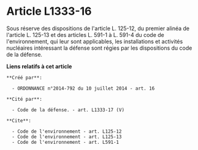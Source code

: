 # Article L1333-16

Sous réserve des dispositions de l'article L. 125-12, du premier alinéa de l'article L. 125-13 et des articles L. 591-1 à L.
591-4 du code de l'environnement, qui leur sont applicables, les installations et activités nucléaires intéressant la défense
sont régies par les dispositions du code de la défense.

**Liens relatifs à cet article**

	**Créé par**:

	  - ORDONNANCE n°2014-792 du 10 juillet 2014 - art. 16

	**Cité par**:

	  - Code de la défense. - art. L1333-17 (V)

	**Cite**:

	  - Code de l'environnement - art. L125-12
	  - Code de l'environnement - art. L125-13
	  - Code de l'environnement - art. L591-1
